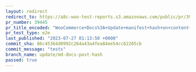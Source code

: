 ```yaml
---
layout: redirect
redirect_to: https://a8c-woo-test-reports.s3.amazonaws.com/public/pr/39445/e2e/index.html
pr_number: 39445
pr_title_encoded: "WooCommerce+Docs%3A+Update+manifest+hash+on+content+update"
pr_test_type: e2e
last_published: "2023-07-27 01:13:50 +0000"
commit_sha: 86c45364d0992c264a43a4fea84ee54cc62265cb
commit_message: "tests"
branch_name: update/md-docs-post-hash
passed: true
---
```

